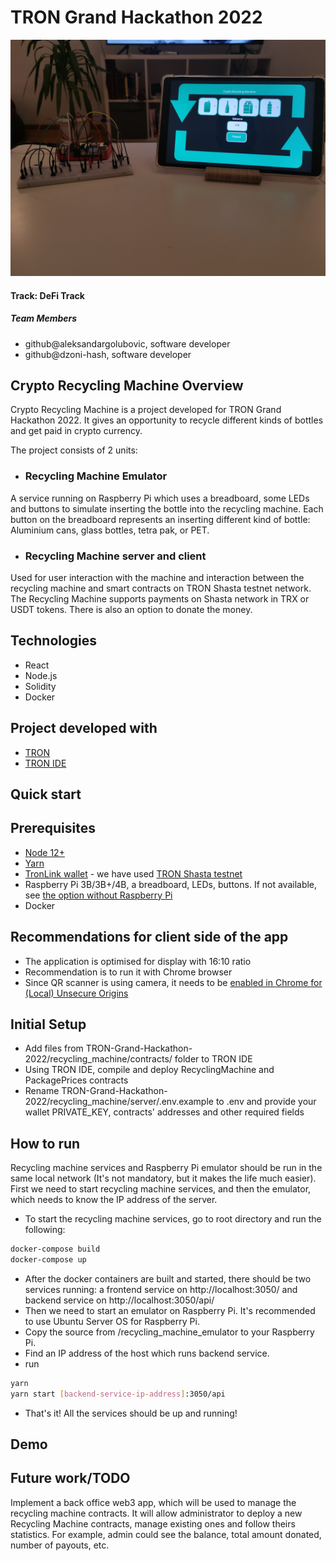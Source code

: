 # TRON Grand Hackathon 2022

<div align="center">
    <img src = "IMG_20211127_182429.jpg" width = "800px"/>
</div>

#### Track: DeFi Track

##### Team Members
- github@aleksandargolubovic, software developer
- github@dzoni-hash, software developer

## Crypto Recycling Machine Overview
Crypto Recycling Machine is a project developed for TRON Grand Hackathon 2022. It gives an opportunity to recycle different kinds of bottles and get paid in crypto currency.

The project consists of 2 units:
* ### Recycling Machine Emulator

A service running on Raspberry Pi which uses a breadboard, some LEDs and buttons to simulate inserting the bottle into the recycling machine. Each button on the breadboard represents an inserting different kind of bottle: Aluminium cans, glass bottles, tetra pak, or PET.

* ### Recycling Machine server and client

Used for user interaction with the machine and interaction between the recycling machine and smart contracts on TRON Shasta testnet network. The Recycling Machine supports payments on Shasta network in TRX or USDT tokens. There is also an option to donate the money.

## Technologies
* React
* Node.js
* Solidity
* Docker

## Project developed with
* [TRON](https://developers.tron.network/)
* [TRON IDE](https://www.tronide.io/)


## Quick start

## Prerequisites
* [Node 12+](https://nodejs.org/en/download/)
* [Yarn](https://classic.yarnpkg.com/en/docs/install/)
* [TronLink wallet](https://www.tronlink.org/) - we have used [TRON Shasta testnet](https://shasta.tronscan.org/#/)
* Raspberry Pi 3B/3B+/4B, a breadboard, LEDs, buttons. If not available, see [the option without Raspberry Pi](https://github.com/dzoni-hash/TRON-Grand-Hackathon-2022/tree/main/recycling_machine_emulator#option-without-a-raspberry-pi)
* Docker

## Recommendations for client side of the app

- The application is optimised for display with 16:10 ratio
- Recommendation is to run it with Chrome browser
- Since QR scanner is using camera, it needs to be [enabled in Chrome for (Local) Unsecure Origins](https://medium.com/@Carmichaelize/enabling-the-microphone-camera-in-chrome-for-local-unsecure-origins-9c90c3149339)

## Initial Setup

- Add files from TRON-Grand-Hackathon-2022/recycling_machine/contracts/ folder to TRON IDE
- Using TRON IDE, compile and deploy RecyclingMachine and PackagePrices contracts
- Rename TRON-Grand-Hackathon-2022/recycling_machine/server/.env.example to .env and provide your wallet PRIVATE_KEY, contracts' addresses and other required fields


## How to run

Recycling machine services and Raspberry Pi emulator should be run in the same local network (It's not mandatory, but it makes the life much easier).
First we need to start recycling machine services, and then the emulator, which needs to know the IP address of the server.

- To start the recycling machine services, go to root directory and run the following:
```bash
docker-compose build
docker-compose up
```
- After the docker containers are built and started, there should be two services running: a frontend service on http://localhost:3050/ and backend service on http://localhost:3050/api/
- Then we need to start an emulator on Raspberry Pi. It's recommended to use Ubuntu Server OS for Raspberry Pi.
- Copy the source from /recycling_machine_emulator to your Raspberry Pi.
- Find an IP address of the host which runs backend service.
- run
```bash
yarn
yarn start [backend-service-ip-address]:3050/api
```
- That's it! All the services should be up and running!

## Demo

## Future work/TODO
Implement a back office web3 app, which will be used to manage the recycling machine contracts. It will allow administrator to deploy a new Recycling Machine contracts, manage existing ones and follow theirs statistics. For example, admin could see the balance, total amount donated, number of payouts, etc.
